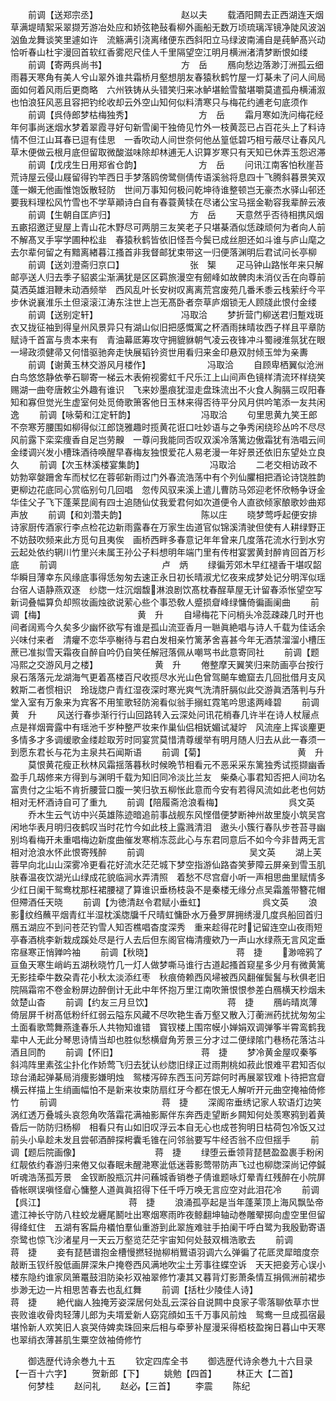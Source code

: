 <!-- { "loadSidebar": true } -->
　　前调【送郑宗丞】　　　　　　　　　　赵以夫
　　载酒阳闗去正西湖连天烟草满堤晴絮采翠撷芳游冶处应和娇弦艳鼔看柳外画船无数万顷琉璃浑镜净陡风波汹汹鱼龙舞谈笑里遽如许　流觞满引浇离绪便东西斜阳立马绿波南浦自是莼鲈髙兴动恰听春山杜宇漫回首软红香雾咫尺佳人千里隔望空江明月横洲渚清梦断恨如缕
　　前调【寄两呉尚书】　　　　　　　　　方　岳
　　鴈向愁边落渺汀洲孤云细雨暮天寒角有美人兮山翠外谁共霜桥月壑想朋友春猿秋鹤竹屋一灯棊未了问人间局面如何着风雨后更商略　六州铁铸从头错笑归来冰鲈堪鲙雪螯堪嚼莫遣孤舟横浦溆也怕浪狂风恶且容把钓纶收却云外空山知何似料清寒只与梅花约逋老句底须作
　　前调【呉侍郎梦枯梅独秀】　　　　　　　　方　岳
　　霜月寒如洗问梅花经年何事尚迷烟水梦着翠霞寻好句新雪阑干独倚见竹外一枝黄蕊已占百花头上了料诗情不但江山耳春已逗有佳思　一香吹动人间世奈何他丛篁低碧巧相亏蔽尽让春风凡草木便做云根月底但留取微酸滋味除却林逋无人识算岁寒只有天知已休弄玉怨迟滞
　　前调【戊戌生日用郑省仓韵】　　　　　　　方　岳
　　问讯江南客怕秋崖苔荒诗屋云侵山屐留得钓竿西日手梦落鸥傍鹭侧倩传语溪翁将息四十飞腾斜暮景笑双蓬一嬾无他画惟饱饭散轻防　世间万事知何极问乾坤待谁整顿岂无豪杰水驿山邨还要我料理松风竹雪也不学草顚诗白自有春蓑黄犊在尽诸公宝马揺金勒容我辈醉云液
　　前调【生朝自匡庐归】　　　　　　　　　方　岳
　　天意然乎否待相携风烟五畞招邀迂叟屋上青山花木野尽可两朋三友笑老子只堪棊酒似恁疎顽何为者向人前不解髙叉手寜学圃种松韭　春猿秋鹤皆依旧怪吾今鬓已成丝胆还如斗谁与庐山麾之去尔辈何留之有黯离緖暮江搔首非我督邮犹束带这一归便落渊明后君试问长亭柳
　　前调【送刘澄斋归京口】　　　　　　　　张　榘
　　疋马钟山路怅年来只解邮亭送人归去季子貂裘尘渐满犹是区区羁旅漫空有劒峰如故髀肉未消仪舌在向尊前莫洒英雄泪鞭未动酒频举　西风乱叶长安树叹离离荒宫废苑几番禾黍云栈萦纡今平步休说襄淮乐土但滚滚江涛东注世上岂无髙卧者奈草庐烟锁无人顾牋此恨付金缕
　　前调【送别定轩】　　　　　　　　　　冯取洽
　　梦折营门柳送君归蹔戏斑衣又拢征袖到得皇州风景异只有湖山似旧把感慨寓之杯酒雨抹晴妆西子样且平章防赋诗千首富与贵本来有　青油幕厎筹攻守拥貔貅朝气凌云夜锋冲斗蜀祲淮氛犹在眼一埽政须健帚又何惜驱驰奔走快展韬钤资世用看归来金印悬双肘倾玉斚为亲夀
　　前调【谢黄玉林交游风月楼作】　　　　　　　冯取洽
　　自顾卑栖翼似沧洲白鸟悠悠静依拳石聊寄一梯云木表俯视雾虹千尺乐江上山间声色镜样清流环样绕笑赐湖一曲夸唐敕尘外趣有谁识　飞来妙墨痕犹湿走盘珠流出不火食人胸膈三叹阳春知和寡但觉光生虚室何处觅倚歌箫客他日玉林来得否待平分风月供吟笔添一友共闲逸
　　前调【咏菊和江定轩韵】　　　　　　　　冯取洽
　　句里思黄九笑王郎不奈寒芳腰围如柳得似江郎饶雅趣时揽黄花诳口吐妙语与之争秀闲绕珍丛吟不尽尽风前露下栾栾痩香自足岂劳齅　一尊问我能同否叹双溪冷落篱边傲霜犹有浩唱云间金缕调兴发小槽珠酒待唤醒早春梅友独恨爱花人易老漫一年好景还依旧东望处立良久
　　前调【次玉林溪楼宴集韵】　　　　　　　　冯取洽
　　二老交相访政不妨勃窣媻跚舍车而杖忆在蓉邨新雨过门外春流浩荡中有个列仙臞相把酒论诗饶胜韵更柳边花底同心赏临别句几回唱　忽传风驭来溪上遣儿曹防马郊迎老怀欣畅争讶金华佳父子飞下蓬莱昆阆有四士追随仙仗我爱君何如次道便令人直欲倾家酿歌妙曲郑声放
　　前调【和刘濳夫韵】　　　　　　　　　陈以庄
　　晓梦莺呼起便安排诗家厨传酒家行李点检花边新雨露春在万家生齿道官似锦溪清驶但使有人耕绿野正不妨鼓吹频来此方觅句且夷俟　画桥西畔多春意记年年曾来几度落花流水行到水穷云起处依约辋川竹里兴未属王孙公子料想明年端门里有传柑宴罢黄封醉肯回首万杉底
　　前调　　　　　　　　　　　　卢　炳
　　绿徧芳郊木早红褪香干堪叹韶华瞬目薄幸东风缘底事得恁匆匆去速正永日初长晴淑尤忆夜来成梦处记分明浑似瑶台宿人语静燕双逐　纱牎一炷沉烟馥淋浪剧饮髙枕春酲草屋无计留春添怅望空写新词叠幅算负却照妆画烛欲说萦心些个事恐敎人蹙损睂峰绿慵倚徧画阑曲
　　前调【梅】　　　　　　　　　　　黄　升
　　自埽梅花下问梢头冷蕊疎疎几时开也间者阔焉今久矣多少幽怀欲写有谁是孤山流亚香月一聮眞絶唱与诗人千载为佳话余兴味付来者　清癯不恋华亭榭待与君白发相亲竹篱茅舍喜甚今年无酒禁溜溜小槽压蔗已准拟雪天霜夜自醉自吟仍自笑任解冠落佩从嘲骂书此意寄同社
　　前调【题冯熙之交游风月之楼】　　　　　　　黄　升
　　倦整摩天翼笑归来防画亭台按行泉石落落元龙湖海气更着髙楼百尺收揽尽水光山色曾驾飇车蟾窟去几回批借月支风敕斯二者惯相识　玲珑牎户青红湿夜深时寒光爽气洗清肝膈似此交游眞洒落判与升堂入室有万象来为宾客不用笙歌轻防涴看似翁手搦虹霓笔吟思逺两峰碧
　　前调　　　　　　　　　　　　黄　升
　　风送行春歩渐行行山回路转入云深处问讯花梢春几许半在诗人杖屦点点是祥烟膏露中有瑶池千岁种整严妆来作巢仙侣相妩媚试凝竚　风流座上挥谈麈更多情多才多调缓歌金缕趁取芳时同宴赏莫惜清尊缓举有明月随人归去从此一春须一到愿东君长与花为主泉共石闻斯语
　　前调【菊】　　　　　　　　　　　黄　升
　　莫恨黄花瘦正秋林风霜揺落暮秋时候晩节相看元不恶采采东篱独秀试揽撷幽香盈手几刼修来方得到与渊明千载为知旧同冷淡比兰友　柴桑心事君知否把人间功名富贵付之尘垢不肯折腰营口腹一笑归欤五柳怅此意而今安有若得风流如此老也何妨相对无杯酒诗自可了重九
　　前调【陪履斋沧浪看梅】　　　　　　　　呉文英
　　乔木生云气访中兴英雄陈迹暗追前事战舰东风悭借便梦断神州故里旋小筑吴宫闲地华表月明归夜鹤叹当时花竹今如此枝上露溅清泪　遨头小簇行春队步苍苔寻幽别坞看梅开未重唱梅边新度曲催发寒梢冻蕊此心与东君同意后不如今今非昔两无言相对沧浪水怀此恨寄残醉
　　前调　　　　　　　　　　　　吴文英
　　湖上芙蓉早向北山山深雾冷更看花好流水茫茫城下梦空指游仙路杳笑萝障云屏亲到雪玉肌肤春温夜饮湖光山绿成花貌临涧水弄清照　着愁不尽宫睂小听一声相思曲里赋情多少红日阑干鸳鸯枕那枉裙腰褪了算谁识垂杨枝袅不是秦楼无缘分点吴霜羞带簪花帽但殢酒任天晓
　　前调【为徳清赵令君赋小垂虹】　　　　　　　呉文英
　　浪影纹绉蘸平烟青红半湿枕溪牎牖千尺晴虹慵卧水万叠罗屏拥绣漫几度呉船回首归鴈五湖应不到问苍茫钓雪人知否樵唱杳度深秀　重来趁得花时记留连空山夜雨短亭春酒桃李新栽成蹊处尽是行人去后但东阁官梅清痩欸乃一声山水绿燕无言风定垂帘昼寒正悄亸吟袖
　　前调【秋晓】　　　　　　　　　　蒋　捷
　　渺啼鸦了亘鱼天寒生峭屿五湖秋晓竹几一灯人做梦嘶马谁行古道起搔首窥星多少月有微黄篱无影挂牵牛数朶青花小秋太淡添红枣　秋痕倚赖西风埽被西风翻催鬓鬒与秋俱老旧院隔霜帘不卷金粉屏边醉倒计无此中年怀抱万里江南吹箫恨恨参差白鴈横天杪烟未敛楚山杳
　　前调【约友三月旦饮】　　　　　　　　　蒋　捷
　　鴈屿晴岚薄倚层屏千树髙低粉纤红弱云隘东风藏不尽吹艳生香万壑又散入汀蘅洲药扰扰匆匆尘土面看歌莺舞燕逢春乐人共物知谁错　寳钗楼上围帘幙小婵娟双调弹筝半霄鸾鹤我辈中人无此分琴思诗情当却也胜似愁横睂角芳景三分才过二便绿隂门巷杨花落沽斗酒且同酌
　　前调【怀旧】　　　　　　　　　　蒋　捷
　　梦冷黄金屋叹秦筝斜鸿阵里素弦尘扑化作娇莺飞归去犹认纱牎旧绿正过雨荆桃如菽此恨难平君知否似琼台涌起弹棊局消痩影嫌明烛　鸳楼泻碎东西玉问芳踪何时再展翠钗难卜待把宫睂横云样描上生绡画幅怕不是新来妆束防扇红牙今都在恨无人解听开元曲空掩袖倚修竹
　　前调　　　　　　　　　　　　蒋　捷
　　深阁帘垂绣记家人软语灯边笑涡红透万叠城头哀怨角吹落霜花满袖影厮伴东奔西走望断乡闗知何处羡寒鸦到着黄昏后一防防归杨柳　相看只有山如旧叹浮云本自无心也成苍狗明日枯荷包冷饭又过前头小阜趁未发且尝邨酒醉探枵囊毛锥在问邻翁要写牛经否翁不应但揺手
　　前调【题后院画像】　　　　　　　　　蒋　捷
　　绿堕云垂领背琵琶盈盈裹手粉闲红靓依约春游归来倦又似春眠未醒滟寒泚低迷蓉影莺带防声飞过也柳牎深尚记停鍼听魂浩荡孤芳景　金钗断股瓶沉井问蘓城香销巻子倩谁题咏灯晕青红残醉在小院屏昏帐暝误嗔怪睂心慵整人道眞眞招得下任千呼万唤无言应空对此泪花冷
　　前调【呉江】　　　　　　　　　　蒋　捷
　　浪涌孤亭起是当年蓬莱顶上海风飘坠帝遣江神长守防八柱蛟龙纒尾鬭吐出寒烟寒雨昨夜鲸翻坤轴动巻雕翚掷向虚空里但留得绛虹住　五湖有客扁舟檥怕羣仙重游到此翠旌难驻手拍阑干呼白鹭为我殷勤寄语奈鹭也惊飞沙渚星月一天云万壑览茫茫宇宙知何处鼓双楫浩歌去
　　前调　　　　　　　　　　　　蒋　捷
　　妾有琵琶谱抱金槽慢撚轻抛柳梢鸎语羽调六么弹徧了花厎灵犀暗度奈敲断玉钗纤股低画屏深朱户掩卷西风满地吹尘土芳事往蝶空诉　天天把妾芳心误小楼东隐约谁家凤箫鼍鼓泪防染衫双袖翠修竹凄其又暮背灯影萧条情互捐佩洲前裙歩歩渺无边一片相思苦春去也乱红舞
　　前调【括杜少陵佳人诗】　　　　　　　　蒋　捷
　　絶代幽人独掩芳姿深居何处乱云深谷自说闗中良家子零落聊依草朩世丧败谁收骨肉轻薄儿郎为夫壻爱新人窈窕顔如玉千万事风前烛　鸳鸯一旦成孤宿最堪怜新人欢笑旧人哀哭侍婢卖珠回来后相与牵萝补屋漫采得栢枝盈掬日暮山中天寒也翠绡衣薄甚肌生粟空敛袖倚修竹

　　御选歴代诗余巻九十五
　　钦定四库全书
　　御选歴代诗余巻九十六目录【一百十六字】
　　贺新郎【下】
　　姚勉【四首】
　　林正大【二首】
　　何梦桂
　　赵问礼
　　赵必【三首】
　　李震
　　陈纪
